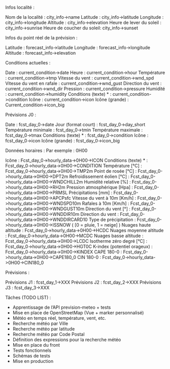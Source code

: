 Infos localité :

Nom de la localité        :         city_info->name
Latitude                  :         city_info->latitude
Longitude                 :         city_info->longitude
Altitude                  :         city_info->elevation
Heure de lever du soleil  :         city_info->sunrise
Heure de coucher du soleil:         city_info->sunset



Infos du point réel de la prévision :

Latitude                  :         forecast_info->latitude
Longitude                 :         forecast_info->longitude
Altitude                  :         forecast_info->elevation



Conditions actuelles :

Date                      :         current_condition->date
Heure                     :         current_condition->hour
Température               :         current_condition->tmp
Vitesse du vent           :         current_condition->wnd_spd
Vitesse du vent en rafale :         current_condition->wnd_gust
Direction du vent         :         current_condition->wnd_dir
Pression                  :         current_condition->pressure
Humidité                  :         current_condition->humidity
Conditions (texte) *      :         current_condition->condition
Icône                     :         current_condition->icon
Icône (grande)            :         Current_condition->icon_big



Prévisions J0 :

Date                      :         fcst_day_0->date
Jour (format court)       :         fcst_day_0->day_short
Température minimale      :         fcst_day_0->tmin
Température maximale      :         fcst_day_0->tmax
Conditions (texte) *      :         fcst_day_0->condition
Icône                     :         fcst_day_0->icon
Icône (grande)            :         fcst_day_0->icon_big



Données horaires :
Par exemple : 0H00

Icône                           :         Fcst_day_0->hourly_data->0H00->ICON
Conditions (texte) *            :         Fcst_day_0->hourly_data->0H00->CONDITION
Température [°C]                :         Fcst_day_0->hourly_data->0H00->TMP2m
Point de rosée [°C]             :         Fcst_day_0->hourly_data->0H00->DPT2m
Refroidissement éolien [°C]     :         Fcst_day_0->hourly_data->0H00->WNDCHILL2m
Humidité relative [%]           :         Fcst_day_0->hourly_data->0H00->RH2m
Pression atmosphérique [Hpa]    :         Fcst_day_0->hourly_data->0H00->PRMSL
Précipitations [mm]             :         Fcst_day_0->hourly_data->0H00->APCPsfc
Vitesse du vent à 10m [Km/h]    :         Fcst_day_0->hourly_data->0H00->WNDSPD10m
Rafales à 10m [Km/h]            :         Fcst_day_0->hourly_data->0H00->WNDGUST10m
Direction du vent [°]           :         Fcst_day_0->hourly_data->0H00->WNDDIR10m
Direction du vent               :         Fcst_day_0->hourly_data->0H00->WNDDIRCARD10
Type de précipitation           :         Fcst_day_0->hourly_data->0H00->ISSNOW
( [0 = pluie, 1 = neige] )
Nuages haute altitude           :         Fcst_day_0->hourly_data->0H00->HCDC
Nuages moyenne altitude         :         Fcst_day_0->hourly_data->0H00->MCDC
Nuages basse altitude           :         Fcst_day_0->hourly_data->0H00->LCDC
Isotherme zéro degré [°C]       :         Fcst_day_0->hourly_data->0H00->HGT0C
K-index (potentiel orageux)     :         Fcst_day_0->hourly_data->0H00->KINDEX
CAPE 180-0                      :         Fcst_day_0->hourly_data->0H00->CAPE180_0
CIN 180-0                       :         Fcst_day_0->hourly_data->0H00->CIN180_0



Prévisions :

Prévisions J1           :           fcst_day_1->XXX
Prévisions J2           :           fcst_day_2->XXX
Prévisions J3           :           fcst_day_3->XXX






Tâches (TODO LIST) : 

- Apprentissage de l’API prevision-meteo + tests
- Mise en place de OpenStreetMap (Vue + marker personnalisé)
- Météo en temps réel, température, vent, etc.
- Recherche météo par Ville
- Recherche météo par latitude
- Recherche météo par Code Postal
- Définition des expressions pour la recherche météo
- Mise en place du front
- Tests fonctionnels
- Schémas de tests
- Mise en production

